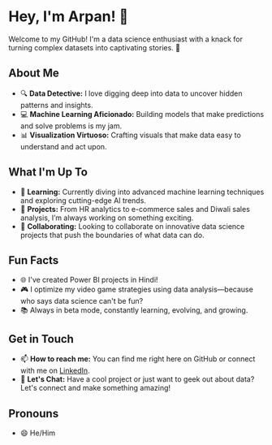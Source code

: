 # Hey, I'm Arpan! 👋

Welcome to my GitHub! I'm a data science enthusiast with a knack for turning complex datasets into captivating stories. 🚀

## About Me

- 🔍 **Data Detective:** I love digging deep into data to uncover hidden patterns and insights.
- 💻 **Machine Learning Aficionado:** Building models that make predictions and solve problems is my jam.
- 📊 **Visualization Virtuoso:** Crafting visuals that make data easy to understand and act upon.

## What I'm Up To

- 🌱 **Learning:** Currently diving into advanced machine learning techniques and exploring cutting-edge AI trends.
- 🔬 **Projects:** From HR analytics to e-commerce sales and Diwali sales analysis, I’m always working on something exciting.
- 🤝 **Collaborating:** Looking to collaborate on innovative data science projects that push the boundaries of what data can do.

## Fun Facts

- 🌐 I've created Power BI projects in Hindi!
- 🎮 I optimize my video game strategies using data analysis—because who says data science can't be fun?
- 📚 Always in beta mode, constantly learning, evolving, and growing.

## Get in Touch

- 📫 **How to reach me:** You can find me right here on GitHub or connect with me on [LinkedIn](your-linkedin-profile).
- 💬 **Let's Chat:** Have a cool project or just want to geek out about data? Let's connect and make something amazing!

## Pronouns

- 😄 He/Him
